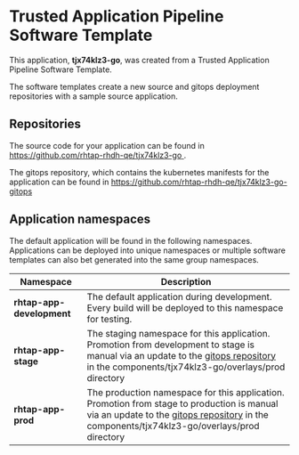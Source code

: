 # Trusted Application Pipeline Software Template

This application, **tjx74klz3-go**, was created from a Trusted Application Pipeline Software Template.

The software templates create a new source and gitops deployment repositories with a sample source application. 

## Repositories

The source code for your application can be found in [https://github.com/rhtap-rhdh-qe/tjx74klz3-go ](https://github.com/rhtap-rhdh-qe/tjx74klz3-go ).
 
The gitops repository, which contains the kubernetes manifests for the application can be found in 
[https://github.com/rhtap-rhdh-qe/tjx74klz3-go-gitops ](https://github.com/rhtap-rhdh-qe/tjx74klz3-go-gitops ) 

## Application namespaces 

The default application will be found in the following namespaces. Applications can be deployed into unique namespaces or multiple software templates can also bet generated into the same group namespaces.  

|  Namespace   |  Description   |  
| -------- | -------- |   
| **rhtap-app-development** | The default application during development. Every build will be deployed to this namespace for testing. | 
| **rhtap-app-stage** | The staging namespace for this application. Promotion from development to stage is manual via an update to the [gitops repository](https://github.com/rhtap-rhdh-qe/tjx74klz3-go-gitops ) in the components/tjx74klz3-go/overlays/prod directory |  
| **rhtap-app-prod** | The production namespace for this application. Promotion from stage to production is manual via an update to the [gitops repository](https://github.com/rhtap-rhdh-qe/tjx74klz3-go-gitops ) in the components/tjx74klz3-go/overlays/prod directory | 